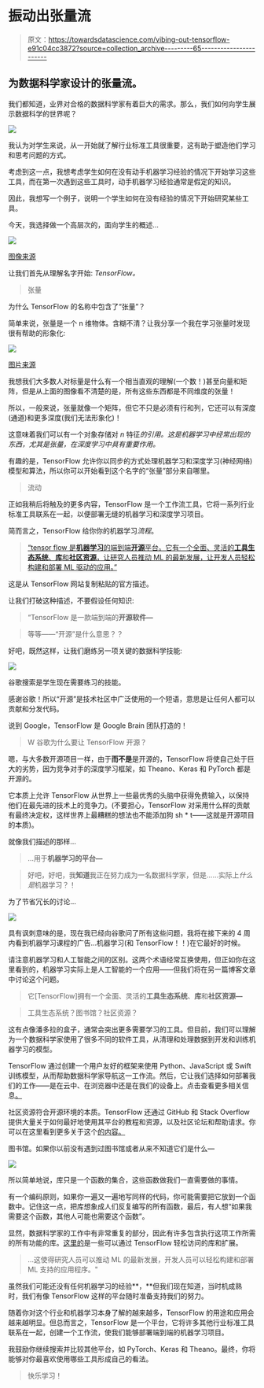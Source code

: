 # 振动出张量流

> 原文：<https://towardsdatascience.com/vibing-out-tensorflow-e91c04cc3872?source=collection_archive---------65----------------------->

## 为数据科学家设计的张量流。

我们都知道，业界对合格的数据科学家有着巨大的需求。那么，我们如何向学生展示数据科学的世界呢？

![](img/f661cdd44091ab102fe8417155a5068f.png)

我认为对学生来说，从一开始就了解行业标准工具很重要，这有助于塑造他们学习和思考问题的方式。

考虑到这一点，我想考虑学生如何在没有动手机器学习经验的情况下开始学习这些工具，而在第一次遇到这些工具时，动手机器学习经验通常是假定的知识。

因此，我想写一个例子，说明一个学生如何在没有经验的情况下开始研究某些工具。

今天，我选择做一个高层次的，面向学生的概述…

![](img/f518c5f5e32b0c63d1ded69f79ceba82.png)

[图像来源](https://www.tensorflow.org/)

让我们首先从理解名字开始: *TensorFlow。*

> 张量

为什么 TensorFlow 的名称中包含了“张量”？

简单来说，张量是一个 n 维物体。含糊不清？让我分享一个我在学习张量时发现很有帮助的形象化:

![](img/22ade17aac76de67f012f60411ad73b8.png)

[图片来源](https://hadrienj.github.io/posts/Deep-Learning-Book-Series-2.1-Scalars-Vectors-Matrices-and-Tensors/)

我想我们大多数人对标量是什么有一个相当直观的理解(一个数！)甚至向量和矩阵，但是从上面的图像看不清楚的是，所有这些东西都是不同维度的张量！

所以，一般来说，张量就像一个矩阵，但它不只是必须有行和列，它还可以有深度(通道)和更多深度(我们无法形象化)！

这意味着我们可以有一个对象存储对 *n* 特征*的引用。这是机器学习中经常出现的东西，尤其是张量，在深度学习中具有重要作用。*

有趣的是，TensorFlow 允许你以同步的方式处理机器学习和深度学习(神经网络)模型和算法，所以你可以开始看到这个名字的“张量”部分来自哪里。

> 流动

正如我稍后将触及的更多内容，TensorFlow 是一个工作流工具，它将一系列行业标准工具联系在一起，以便部署无缝的机器学习和深度学习项目。

简而言之，TensorFlow 给你你的机器学习*流程*。

> [“tensor flow 是**机器学习**的端到端**开源**平台。它有一个全面、灵活的**工具生态系统**、**库**和**社区资源**，让研究人员推动 ML 的最新发展，让开发人员轻松构建和部署 ML 驱动的应用。”](https://www.tensorflow.org/)

这是从 TensorFlow 网站复制粘贴的官方描述。

让我们打破这种描述，不要假设任何知识:

> “TensorFlow 是一款端到端的**开源软件—**

> 等等——“开源”是什么意思？？

好吧，既然这样，让我们磨练另一项关键的数据科学技能:

![](img/37f8bea86f137be2efc1e925116b9fd3.png)

谷歌搜索是学生现在需要练习的技能。

感谢谷歌！所以“开源”是技术社区中广泛使用的一个短语，意思是让任何人都可以贡献和分发代码。

说到 Google，TensorFlow 是 Google Brain 团队打造的！

> W 谷歌为什么要让 TensorFlow 开源？

嗯，与大多数开源项目一样，由于**而不是**是开源的，TensorFlow 将使自己处于巨大的劣势，因为竞争对手的深度学习框架，如 Theano、Keras 和 PyTorch 都是开源的。

它本质上允许 TensorFlow 从世界上一些最优秀的头脑中获得免费输入，以保持他们在最先进的技术上的竞争力。(不要担心，TensorFlow 对采用什么样的贡献有最终决定权，这样世界上最糟糕的想法也不能添加狗 sh * t——这就是开源项目的本质)。

就像我们描述的那样…

> …用于**机器学习的平台—**

> 好吧，好吧，我**知道**我正在努力成为一名数据科学家，但是……实际上*什么是*机器学习？！

为了节省冗长的讨论…

![](img/ee1d6aad30ff0ce01a08766f19154189.png)

具有讽刺意味的是，现在我已经向谷歌问了所有这些问题，我将在接下来的 4 周内看到机器学习课程的广告…机器学习(和 TensorFlow！！)在它最好的时候。

请注意机器学习和人工智能之间的区别。这两个术语经常互换使用，但正如你在这里看到的，机器学习实际上是人工智能的一个应用——但我们将在另一篇博客文章中讨论这个问题。

> 它[TensorFlow]拥有一个全面、灵活的**工具生态系统**、**库**和**社区资源—**

> 工具生态系统？图书馆？社区资源？

这有点像潘多拉的盒子，通常会突出更多需要学习的工具。但目前，我们可以理解为一个数据科学家使用了很多不同的软件工具，从清理和处理数据到开发和训练机器学习的模型。

TensorFlow 通过创建一个用户友好的框架来使用 Python、JavaScript 或 Swift 训练模型，从而帮助数据科学家导航这一工作流。然后，它让我们选择如何部署我们的工作——是在云中、在浏览器中还是在我们的设备上。点击查看更多相关信息[。](https://www.tensorflow.org/learn)

社区资源符合开源环境的本质。TensorFlow 还通过 GitHub 和 Stack Overflow 提供大量关于如何最好地使用其平台的教程和资源，以及社区论坛和帮助请求。你可以在这里看到更多关于这个[的内容。](https://www.tensorflow.org/community)

图书馆。如果你以前没有遇到过图书馆或者从来不知道它们是什么—

![](img/edbaa5813aa88a4984474cce06cc7b89.png)

所以简单地说，库只是一个函数的集合，这些函数做我们一直需要做的事情。

有一个编码原则，如果你一遍又一遍地写同样的代码，你可能需要把它放到一个函数中。记住这一点，把库想象成人们反复编写的所有函数，最后，有人想“如果我需要这个函数，其他人可能也需要这个函数”。

显然，数据科学家的工作中有非常重复的部分，因此有许多包含执行这项工作所需的所有功能的库。[这里的](https://www.tensorflow.org/resources/libraries-extensions)是一些可以通过 TensorFlow 轻松访问的库和扩展。

> …这使得研究人员可以推动 ML 的最新发展，开发人员可以轻松构建和部署 ML 支持的应用程序。"

虽然我们可能还没有任何机器学习的经验**，**但我们现在知道，当时机成熟时，我们有像 TensorFlow 这样的平台随时准备支持我们的努力。

随着你对这个行业和机器学习本身了解的越来越多，TensorFlow 的用途和应用会越来越明显。但总而言之，TensorFlow 是一个平台，它将许多其他行业标准工具联系在一起，创建一个工作流，使我们能够部署端到端的机器学习项目。

我鼓励你继续搜索并比较其他平台，如 PyTorch、Keras 和 Theano。最终，你将能够对你最喜欢使用哪些工具形成自己的看法。

> 快乐学习！